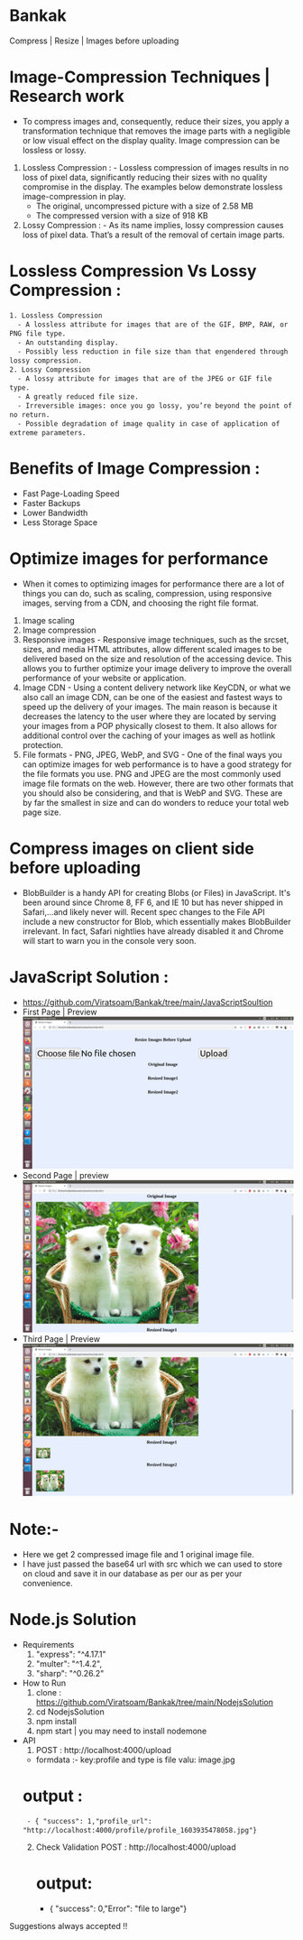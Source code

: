 # Bankak
Compress | Resize | Images before uploading

# Image-Compression Techniques | Research work
  - To compress images and, consequently, reduce their sizes, you apply a transformation technique that removes the image parts with a negligible or low visual effect on the display quality. Image compression can be lossless or lossy.
  1. Lossless Compression :
    - Lossless compression of images results in no loss of pixel data, significantly reducing their sizes with no quality compromise in the display. The examples below demonstrate lossless image-compression in play.
       - The original, uncompressed picture with a size of 2.58 MB
       - The compressed version with a size of 918 KB
  2. Lossy Compression :
    - As its name implies, lossy compression causes loss of pixel data. That’s a result of the removal of certain image parts.

# Lossless Compression Vs Lossy Compression :
    1. Lossless Compression
      - A lossless attribute for images that are of the GIF, BMP, RAW, or PNG file type.
      - An outstanding display.
      - Possibly less reduction in file size than that engendered through lossy compression.
    2. Lossy Compression
      - A lossy attribute for images that are of the JPEG or GIF file type.
      - A greatly reduced file size.
      - Irreversible images: once you go lossy, you’re beyond the point of no return.
      - Possible degradation of image quality in case of application of extreme parameters.
      
# Benefits of Image Compression :
  - Fast Page-Loading Speed
  - Faster Backups
  - Lower Bandwidth
  - Less Storage Space
  
# Optimize images for performance
  - When it comes to optimizing images for performance there are a lot of things you can do, such as scaling, compression, using responsive images, serving from a CDN, and choosing the right file format.
  1. Image scaling
  2. Image compression
  3. Responsive images
    - Responsive image techniques, such as the srcset, sizes, and media HTML attributes, allow different scaled images to be delivered based on the size and resolution of the accessing device. This allows you to further optimize your image delivery to improve the overall performance of your website or application.
  4. Image CDN
    - Using a content delivery network like KeyCDN, or what we also call an image CDN, can be one of the easiest and fastest ways to speed up the delivery of your images. The main reason is because it decreases the latency to the user where they are located by serving your images from a POP physically closest to them. It also allows for additional control over the caching of your images as well as hotlink protection.
  5. File formats - PNG, JPEG, WebP, and SVG
    - One of the final ways you can optimize images for web performance is to have a good strategy for the file formats you use. PNG and JPEG are the most commonly used image file formats on the web. However, there are two other formats that you should also be considering, and that is WebP and SVG. These are by far the smallest in size and can do wonders to reduce your total web page size.

# Compress images on client side before uploading 
  - BlobBuilder is a handy API for creating Blobs (or Files) in JavaScript. It's been around since Chrome 8, FF 6, and IE 10 but has never shipped in Safari,...and likely never will. Recent spec changes to the File API include a new constructor for Blob, which essentially makes BlobBuilder irrelevant. In fact, Safari nightlies have already disabled it and Chrome will start to warn you in the console very soon.
# JavaScript Solution :
- https://github.com/Viratsoam/Bankak/tree/main/JavaScriptSoultion
 - First Page | Preview
 ![](JavaScriptSoultion/images/FirstPage.png)
 - Second Page | preview
 ![](JavaScriptSoultion/images/secondPage.png)
 - Third Page | Preview
 ![](JavaScriptSoultion/images/ThirdPage.png)
      
 # Note:-
  - Here we get 2 compressed image file and 1 original image file.
  - I have just passed the base64 url with src which we can used to store on cloud and save it in our database as per our as per your convenience.
  
 # Node.js Solution
 - Requirements
    1. "express": "^4.17.1"
    2. "multer": "^1.4.2",
    3. "sharp": "^0.26.2"
 - How to Run
    1. clone : https://github.com/Viratsoam/Bankak/tree/main/NodejsSolution
    2. cd NodejsSolution
    3. npm install
    4. npm start | you may need to install nodemone
 - API 
    1. POST : http://localhost:4000/upload
      - formdata :- key:profile and type is file valu: image.jpg
      # output :
        - { "success": 1,"profile_url": "http://localhost:4000/profile/profile_1603935478058.jpg"}
    2. Check Validation POST : http://localhost:4000/upload
       # output: 
        - { "success": 0,"Error": "file to large"}
       
Suggestions always accepted !!
  
 
